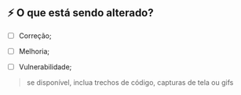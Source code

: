## ⚡ O que está sendo alterado?

- [ ] Correção;
- [ ] Melhoria;
- [ ] Vulnerabilidade;


> se disponível, inclua trechos de código, capturas de tela ou gifs
